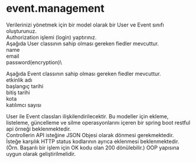 # event.management

 Verilerinizi yönetmek için bir model olarak bir User ve Event sınıfı oluşturunuz.\
 Authorization işlemi (login) yaptırınız.\
Aşağıda User classının sahip olması gereken fiedler mevcuttur.\
name\
email \
password(encryption)\

Aşağıda Event classının sahip olması gereken fiedler mevcuttur.\
etkinlik adı\
başlangıç tarihi \
bitiş tarihi\
kota\
katılımcı sayısı

User ile Event classları ilişkilendirilecektir. Bu modeller için ekleme,\
listeleme, güncelleme ve silme operasyonlarını içeren bir spring boot restful api örneği beklenmektedir.\
Controllerin API isteğine JSON Objesi olarak dönmesi gerekmektedir. \
İsteğe karşılık HTTP status kodlarının ayrıca eklenmesi beklenmektedir. \
(Örn. Başarılı bir işlem için OK kodu olan 200 dönülebilir.) OOP yapısına uygun olarak geliştirilmelidir.
